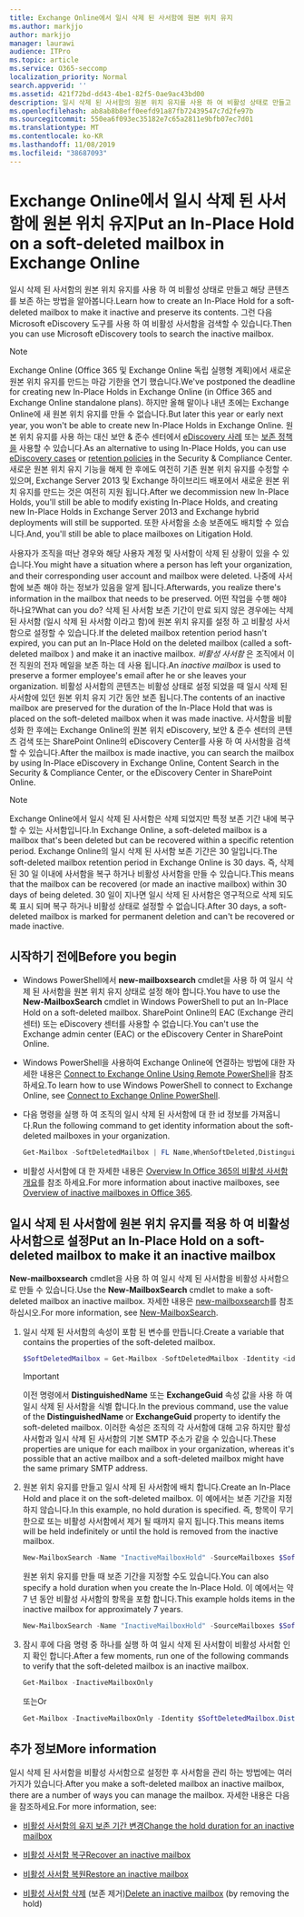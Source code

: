```yaml
---
title: Exchange Online에서 일시 삭제 된 사서함에 원본 위치 유지
ms.author: markjjo
author: markjjo
manager: laurawi
audience: ITPro
ms.topic: article
ms.service: O365-seccomp
localization_priority: Normal
search.appverid: ''
ms.assetid: 421f72bd-dd43-4be1-82f5-0ae9ac43bd00
description: 일시 삭제 된 사서함의 원본 위치 유지를 사용 하 여 비활성 상태로 만들고 해당 콘텐츠를 보존 하는 방법을 알아봅니다. 그런 다음 Microsoft eDiscovery 도구를 사용 하 여 비활성 사서함을 검색할 수 있습니다.
ms.openlocfilehash: ab8ab8b8eff0eefd91a87fb72439547c7d2fe97b
ms.sourcegitcommit: 550ea6f093ec35182e7c65a2811e9bfb07ec7d01
ms.translationtype: MT
ms.contentlocale: ko-KR
ms.lasthandoff: 11/08/2019
ms.locfileid: "38687093"
---
```

# <a name="put-an-in-place-hold-on-a-soft-deleted-mailbox-in-exchange-online"></a><span data-ttu-id="b7676-104">Exchange Online에서 일시 삭제 된 사서함에 원본 위치 유지</span><span class="sxs-lookup"><span data-stu-id="b7676-104">Put an In-Place Hold on a soft-deleted mailbox in Exchange Online</span></span>

<span data-ttu-id="b7676-105">일시 삭제 된 사서함의 원본 위치 유지를 사용 하 여 비활성 상태로 만들고 해당 콘텐츠를 보존 하는 방법을 알아봅니다.</span><span class="sxs-lookup"><span data-stu-id="b7676-105">Learn how to create an In-Place Hold for a soft-deleted mailbox to make it inactive and preserve its contents.</span></span> <span data-ttu-id="b7676-106">그런 다음 Microsoft eDiscovery 도구를 사용 하 여 비활성 사서함을 검색할 수 있습니다.</span><span class="sxs-lookup"><span data-stu-id="b7676-106">Then you can use Microsoft eDiscovery tools to search the inactive mailbox.</span></span>
  
> [!NOTE]
> <span data-ttu-id="b7676-107">Exchange Online (Office 365 및 Exchange Online 독립 실행형 계획)에서 새로운 원본 위치 유지를 만드는 마감 기한을 연기 했습니다.</span><span class="sxs-lookup"><span data-stu-id="b7676-107">We've postponed the deadline for creating new In-Place Holds in Exchange Online (in Office 365 and Exchange Online standalone plans).</span></span> <span data-ttu-id="b7676-108">하지만 올해 말이나 내년 초에는 Exchange Online에 새 원본 위치 유지를 만들 수 없습니다.</span><span class="sxs-lookup"><span data-stu-id="b7676-108">But later this year or early next year, you won't be able to create new In-Place Holds in Exchange Online.</span></span> <span data-ttu-id="b7676-109">원본 위치 유지를 사용 하는 대신 보안 & 준수 센터에서 [eDiscovery 사례](https://go.microsoft.com/fwlink/?linkid=780738) 또는 [보존 정책을](https://go.microsoft.com/fwlink/?linkid=827811) 사용할 수 있습니다.</span><span class="sxs-lookup"><span data-stu-id="b7676-109">As an alternative to using In-Place Holds, you can use [eDiscovery cases](https://go.microsoft.com/fwlink/?linkid=780738) or [retention policies](https://go.microsoft.com/fwlink/?linkid=827811) in the Security & Compliance Center.</span></span> <span data-ttu-id="b7676-110">새로운 원본 위치 유지 기능을 해제 한 후에도 여전히 기존 원본 위치 유지를 수정할 수 있으며, Exchange Server 2013 및 Exchange 하이브리드 배포에서 새로운 원본 위치 유지를 만드는 것은 여전히 지원 됩니다.</span><span class="sxs-lookup"><span data-stu-id="b7676-110">After we decommission new In-Place Holds, you'll still be able to modify existing In-Place Holds, and creating new In-Place Holds in Exchange Server 2013 and Exchange hybrid deployments will still be supported.</span></span> <span data-ttu-id="b7676-111">또한 사서함을 소송 보존에도 배치할 수 있습니다.</span><span class="sxs-lookup"><span data-stu-id="b7676-111">And, you'll still be able to place mailboxes on Litigation Hold.</span></span> 
  
<span data-ttu-id="b7676-112">사용자가 조직을 떠난 경우와 해당 사용자 계정 및 사서함이 삭제 된 상황이 있을 수 있습니다.</span><span class="sxs-lookup"><span data-stu-id="b7676-112">You might have a situation where a person has left your organization, and their corresponding user account and mailbox were deleted.</span></span> <span data-ttu-id="b7676-113">나중에 사서함에 보존 해야 하는 정보가 있음을 알게 됩니다.</span><span class="sxs-lookup"><span data-stu-id="b7676-113">Afterwards, you realize there's information in the mailbox that needs to be preserved.</span></span> <span data-ttu-id="b7676-114">어떤 작업을 수행 해야 하나요?</span><span class="sxs-lookup"><span data-stu-id="b7676-114">What can you do?</span></span> <span data-ttu-id="b7676-115">삭제 된 사서함 보존 기간이 만료 되지 않은 경우에는 삭제 된 사서함 (일시 삭제 된 사서함 이라고 함)에 원본 위치 유지를 설정 하 고 비활성 사서함으로 설정할 수 있습니다.</span><span class="sxs-lookup"><span data-stu-id="b7676-115">If the deleted mailbox retention period hasn't expired, you can put an In-Place Hold on the deleted mailbox (called a  soft-deleted mailbox ) and make it an inactive mailbox.</span></span> <span data-ttu-id="b7676-116">*비활성 사서함* 은 조직에서 이전 직원의 전자 메일을 보존 하는 데 사용 됩니다.</span><span class="sxs-lookup"><span data-stu-id="b7676-116">An  *inactive mailbox*  is used to preserve a former employee's email after he or she leaves your organization.</span></span> <span data-ttu-id="b7676-117">비활성 사서함의 콘텐츠는 비활성 상태로 설정 되었을 때 일시 삭제 된 사서함에 있던 원본 위치 유지 기간 동안 보존 됩니다.</span><span class="sxs-lookup"><span data-stu-id="b7676-117">The contents of an inactive mailbox are preserved for the duration of the In-Place Hold that was is placed on the soft-deleted mailbox when it was made inactive.</span></span> <span data-ttu-id="b7676-118">사서함을 비활성화 한 후에는 Exchange Online의 원본 위치 eDiscovery, 보안 & 준수 센터의 콘텐츠 검색 또는 SharePoint Online의 eDiscovery Center를 사용 하 여 사서함을 검색할 수 있습니다.</span><span class="sxs-lookup"><span data-stu-id="b7676-118">After the mailbox is made inactive, you can search the mailbox by using In-Place eDiscovery in Exchange Online, Content Search in the Security & Compliance Center, or the eDiscovery Center in SharePoint Online.</span></span> 
  
> [!NOTE]
> <span data-ttu-id="b7676-119">Exchange Online에서 일시 삭제 된 사서함은 삭제 되었지만 특정 보존 기간 내에 복구할 수 있는 사서함입니다.</span><span class="sxs-lookup"><span data-stu-id="b7676-119">In Exchange Online, a soft-deleted mailbox is a mailbox that's been deleted but can be recovered within a specific retention period.</span></span> <span data-ttu-id="b7676-120">Exchange Online의 일시 삭제 된 사서함 보존 기간은 30 일입니다.</span><span class="sxs-lookup"><span data-stu-id="b7676-120">The soft-deleted mailbox retention period in Exchange Online is 30 days.</span></span> <span data-ttu-id="b7676-121">즉, 삭제 된 30 일 이내에 사서함을 복구 하거나 비활성 사서함을 만들 수 있습니다.</span><span class="sxs-lookup"><span data-stu-id="b7676-121">This means that the mailbox can be recovered (or made an inactive mailbox) within 30 days of being deleted.</span></span> <span data-ttu-id="b7676-122">30 일이 지나면 일시 삭제 된 사서함은 영구적으로 삭제 되도록 표시 되며 복구 하거나 비활성 상태로 설정할 수 없습니다.</span><span class="sxs-lookup"><span data-stu-id="b7676-122">After 30 days, a soft-deleted mailbox is marked for permanent deletion and can't be recovered or made inactive.</span></span> 
  
## <a name="before-you-begin"></a><span data-ttu-id="b7676-123">시작하기 전에</span><span class="sxs-lookup"><span data-stu-id="b7676-123">Before you begin</span></span>

- <span data-ttu-id="b7676-124">Windows PowerShell에서 **new-mailboxsearch** cmdlet을 사용 하 여 일시 삭제 된 사서함을 원본 위치 유지 상태로 설정 해야 합니다.</span><span class="sxs-lookup"><span data-stu-id="b7676-124">You have to use the **New-MailboxSearch** cmdlet in Windows PowerShell to put an In-Place Hold on a soft-deleted mailbox.</span></span> <span data-ttu-id="b7676-125">SharePoint Online의 EAC (Exchange 관리 센터) 또는 eDiscovery 센터를 사용할 수 없습니다.</span><span class="sxs-lookup"><span data-stu-id="b7676-125">You can't use the Exchange admin center (EAC) or the eDiscovery Center in SharePoint Online.</span></span> 

- <span data-ttu-id="b7676-126">Windows PowerShell을 사용하여 Exchange Online에 연결하는 방법에 대한 자세한 내용은 [Connect to Exchange Online Using Remote PowerShell](https://go.microsoft.com/fwlink/p/?linkid=396554)을 참조하세요.</span><span class="sxs-lookup"><span data-stu-id="b7676-126">To learn how to use Windows PowerShell to connect to Exchange Online, see [Connect to Exchange Online PowerShell](https://go.microsoft.com/fwlink/p/?linkid=396554).</span></span>

- <span data-ttu-id="b7676-127">다음 명령을 실행 하 여 조직의 일시 삭제 된 사서함에 대 한 id 정보를 가져옵니다.</span><span class="sxs-lookup"><span data-stu-id="b7676-127">Run the following command to get identity information about the soft-deleted mailboxes in your organization.</span></span> 

  ```powershell
  Get-Mailbox -SoftDeletedMailbox | FL Name,WhenSoftDeleted,DistinguishedName,ExchangeGuid,PrimarySmtpAddress
  ```

- <span data-ttu-id="b7676-128">비활성 사서함에 대 한 자세한 내용은 [Overview In Office 365의 비활성 사서함 개요](inactive-mailboxes-in-office-365.md)를 참조 하세요.</span><span class="sxs-lookup"><span data-stu-id="b7676-128">For more information about inactive mailboxes, see [Overview of inactive mailboxes in Office 365](inactive-mailboxes-in-office-365.md).</span></span>

## <a name="put-an-in-place-hold-on-a-soft-deleted-mailbox-to-make-it-an-inactive-mailbox"></a><span data-ttu-id="b7676-129">일시 삭제 된 사서함에 원본 위치 유지를 적용 하 여 비활성 사서함으로 설정</span><span class="sxs-lookup"><span data-stu-id="b7676-129">Put an In-Place Hold on a soft-deleted mailbox to make it an inactive mailbox</span></span>

<span data-ttu-id="b7676-130">**New-mailboxsearch** cmdlet을 사용 하 여 일시 삭제 된 사서함을 비활성 사서함으로 만들 수 있습니다.</span><span class="sxs-lookup"><span data-stu-id="b7676-130">Use the **New-MailboxSearch** cmdlet to make a soft-deleted mailbox an inactive mailbox.</span></span> <span data-ttu-id="b7676-131">자세한 내용은 [new-mailboxsearch](https://technet.microsoft.com/library/74303b47-bb49-407c-a43b-590356eae35c.aspx)를 참조 하십시오.</span><span class="sxs-lookup"><span data-stu-id="b7676-131">For more information, see [New-MailboxSearch](https://technet.microsoft.com/library/74303b47-bb49-407c-a43b-590356eae35c.aspx).</span></span>
  
1. <span data-ttu-id="b7676-132">일시 삭제 된 사서함의 속성이 포함 된 변수를 만듭니다.</span><span class="sxs-lookup"><span data-stu-id="b7676-132">Create a variable that contains the properties of the soft-deleted mailbox.</span></span>

   ```powershell
   $SoftDeletedMailbox = Get-Mailbox -SoftDeletedMailbox -Identity <identity of soft-deleted mailbox>
   ```

    > [!IMPORTANT]
    > <span data-ttu-id="b7676-133">이전 명령에서 **DistinguishedName** 또는 **ExchangeGuid** 속성 값을 사용 하 여 일시 삭제 된 사서함을 식별 합니다.</span><span class="sxs-lookup"><span data-stu-id="b7676-133">In the previous command, use the value of the **DistinguishedName** or **ExchangeGuid** property to identify the soft-deleted mailbox.</span></span> <span data-ttu-id="b7676-134">이러한 속성은 조직의 각 사서함에 대해 고유 하지만 활성 사서함과 일시 삭제 된 사서함의 기본 SMTP 주소가 같을 수 있습니다.</span><span class="sxs-lookup"><span data-stu-id="b7676-134">These properties are unique for each mailbox in your organization, whereas it's possible that an active mailbox and a soft-deleted mailbox might have the same primary SMTP address.</span></span> 
  
2. <span data-ttu-id="b7676-135">원본 위치 유지를 만들고 일시 삭제 된 사서함에 배치 합니다.</span><span class="sxs-lookup"><span data-stu-id="b7676-135">Create an In-Place Hold and place it on the soft-deleted mailbox.</span></span> <span data-ttu-id="b7676-136">이 예에서는 보존 기간을 지정 하지 않습니다.</span><span class="sxs-lookup"><span data-stu-id="b7676-136">In this example, no hold duration is specified.</span></span> <span data-ttu-id="b7676-137">즉, 항목이 무기한으로 또는 비활성 사서함에서 제거 될 때까지 유지 됩니다.</span><span class="sxs-lookup"><span data-stu-id="b7676-137">This means items will be held indefinitely or until the hold is removed from the inactive mailbox.</span></span>

   ```powershell
   New-MailboxSearch -Name "InactiveMailboxHold" -SourceMailboxes $SoftDeletedMailbox.DistinguishedName -InPlaceHoldEnabled $true
    ```

   <span data-ttu-id="b7676-138">원본 위치 유지를 만들 때 보존 기간을 지정할 수도 있습니다.</span><span class="sxs-lookup"><span data-stu-id="b7676-138">You can also specify a hold duration when you create the In-Place Hold.</span></span> <span data-ttu-id="b7676-139">이 예에서는 약 7 년 동안 비활성 사서함의 항목을 포함 합니다.</span><span class="sxs-lookup"><span data-stu-id="b7676-139">This example holds items in the inactive mailbox for approximately 7 years.</span></span>

   ```powershell
   New-MailboxSearch -Name "InactiveMailboxHold" -SourceMailboxes $SoftDeletedMailbox.DistinguishedName -InPlaceHoldEnabled $true -ItemHoldPeriod 2777
   ```

3. <span data-ttu-id="b7676-140">잠시 후에 다음 명령 중 하나를 실행 하 여 일시 삭제 된 사서함이 비활성 사서함 인지 확인 합니다.</span><span class="sxs-lookup"><span data-stu-id="b7676-140">After a few moments, run one of the following commands to verify that the soft-deleted mailbox is an inactive mailbox.</span></span>

   ```powershell
   Get-Mailbox -InactiveMailboxOnly
   ```

    <span data-ttu-id="b7676-141">또는</span><span class="sxs-lookup"><span data-stu-id="b7676-141">Or</span></span>
    
   ```powershell
   Get-Mailbox -InactiveMailboxOnly -Identity $SoftDeletedMailbox.DistinguishedName  | FL IsInactiveMailbox
   ```

## <a name="more-information"></a><span data-ttu-id="b7676-142">추가 정보</span><span class="sxs-lookup"><span data-stu-id="b7676-142">More information</span></span>

<span data-ttu-id="b7676-143">일시 삭제 된 사서함을 비활성 사서함으로 설정한 후 사서함을 관리 하는 방법에는 여러 가지가 있습니다.</span><span class="sxs-lookup"><span data-stu-id="b7676-143">After you make a soft-deleted mailbox an inactive mailbox, there are a number of ways you can manage the mailbox.</span></span> <span data-ttu-id="b7676-144">자세한 내용은 다음을 참조하세요.</span><span class="sxs-lookup"><span data-stu-id="b7676-144">For more information, see:</span></span>
  
- [<span data-ttu-id="b7676-145">비활성 사서함의 유지 보존 기간 변경</span><span class="sxs-lookup"><span data-stu-id="b7676-145">Change the hold duration for an inactive mailbox</span></span>](change-the-hold-duration-for-an-inactive-mailbox.md)

- [<span data-ttu-id="b7676-146">비활성 사서함 복구</span><span class="sxs-lookup"><span data-stu-id="b7676-146">Recover an inactive mailbox</span></span>](recover-an-inactive-mailbox.md)

- [<span data-ttu-id="b7676-147">비활성 사서함 복원</span><span class="sxs-lookup"><span data-stu-id="b7676-147">Restore an inactive mailbox</span></span>](restore-an-inactive-mailbox.md)

- <span data-ttu-id="b7676-148">[비활성 사서함 삭제](delete-an-inactive-mailbox.md) (보존 제거)</span><span class="sxs-lookup"><span data-stu-id="b7676-148">[Delete an inactive mailbox](delete-an-inactive-mailbox.md) (by removing the hold)</span></span>
